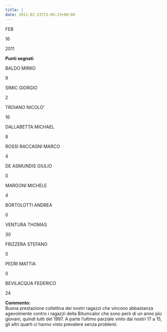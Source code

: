 ```yaml
---
title: |
date: 2011-02-23T23:09:23+00:00
---
```

FEB

16

2011

**Punti segnati**

BALDO MIRKO

9

SIMIC GIORGIO

2

TROIANO NICOLO’

16

DALLABETTA MICHAEL

8

ROSSI RACCAGNI MARCO

4

DE ASMUNDIS GIULIO

0

MARGONI MICHELE

4

BORTOLOTTI ANDREA

0

VENTURA THOMAS

30

FRIZZERA STEFANO

0

PEDRI MATTIA

0

BEVILACQUA FEDERICO

24

**Commento:**  
Buona prestazione collettiva dei nostri ragazzi che vincono abbastanza agevolmente contro i ragazzi della Bitumcalor che sono però di un anno più giovani, quindi tutti del 1997. A parte l’ultimo parziale vinto dai nostri 17 a 15, gli altri quarti ci hanno visto prevalere senza problemi.
